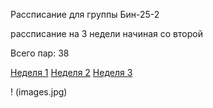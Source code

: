 Рассписание для группы Бин-25-2

рассписание на 3 недели начиная со второй

Всего пар: 38

[Неделя 1](timetable_1w.md)
[Неделя 2](timetable_2w.md)
[Неделя 3](timetable_3w.md)

! (images.jpg)
